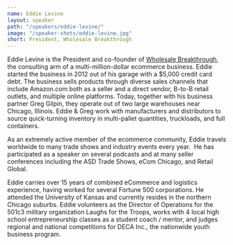 ```yaml
---
name: Eddie Levine
layout: speaker
path: "/speakers/eddie-levine/"
image: "/speaker-shots/eddie-levine.jpg"
short: President, Wholesale Breakthrough
---
```


Eddie Levine is the President and co-founder of [Wholesale Breakthrough](https://wholesalebreakthrough.com/), the consulting arm of a multi-million-dollar ecommerce business.  Eddie started the business in 2012 out of his garage with a $5,000 credit card debt.  The business sells products through diverse sales channels that include Amazon.com both as a seller and a direct vendor, B-to-B retail outlets, and multiple online platforms.  Today, together with his business partner Greg Gilpin, they operate out of two large warehouses near Chicago, Illinois.  Eddie & Greg work with manufacturers and distributors to source quick-turning inventory in multi-pallet quantities, truckloads, and full containers.

As an extremely active member of the ecommerce community, Eddie travels worldwide to many trade shows and industry events every year.  He has participated as a speaker on several podcasts and at many seller conferences including the ASD Trade Shows, eCom Chicago, and Retail Global.

Eddie carries over 15 years of combined eCommerce and logistics experience, having worked for several Fortune 500 corporations.  He attended the University of Kansas and currently resides in the northern Chicago suburbs.  Eddie volunteers as the Director of Operations for the 501c3 military organization Laughs for the Troops, works with 4 local high school entrepreneurship classes as a student coach / mentor, and judges regional and national competitions for DECA Inc., the nationwide youth business program.
